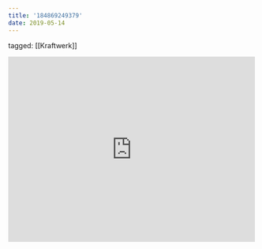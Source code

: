 ```yaml
---
title: '184869249379'
date: 2019-05-14
---
```

tagged: [[Kraftwerk]]
<iframe allow="accelerometer; autoplay; clipboard-write; encrypted-media; gyroscope; picture-in-picture" allowfullscreen="" frameborder="0" height="375" id="youtube_iframe" src="https://www.youtube.com/embed/D_8Pma1vHmw?feature=oembed&amp;enablejsapi=1&amp;origin=https://safe.txmblr.com&amp;wmode=opaque" width="500"></iframe>